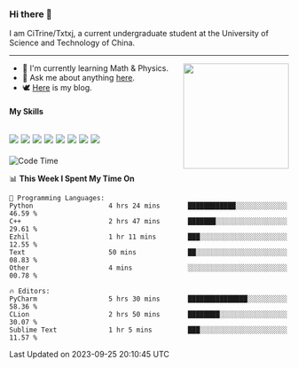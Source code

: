 ### Hi there 👋

I am CiTrine/Txtxj, a current undergraduate student at the University of Science and Technology of China.

---

<img align="right" height="190" src="http://github-profile-summary-cards.vercel.app/api/cards/stats?username=txtxj&theme=vue">

- 🌱 I'm currently learning Math & Physics.
- 💬 Ask me about anything [here](https://github.com/txtxj/txtxj/issues).
- 🕊️ [Here](https://txtxj.top) is my blog.

#### My Skills

![](https://img.shields.io/badge/C%23-239120?logo=csharp&logoColor=fff)
![](https://img.shields.io/badge/Unity-000000?logo=unity&logoColor=fff)
![](https://img.shields.io/badge/Python-3e74a2?logo=python&logoColor=fff)
![](https://img.shields.io/badge/C++-65318e?logo=cplusplus&logoColor=fff)
![](https://img.shields.io/badge/C-5654a2?logo=c&logoColor=fff)
![](https://img.shields.io/badge/Blender-f5792a?logo=blender&logoColor=fff)
![](https://img.shields.io/badge/MS%20SQL-cc2927?logo=microsoftsqlserver&logoColor=fff)
![](https://img.shields.io/badge/My%20SQL-4479a1?logo=mysql&logoColor=fff)
---

<!--START_SECTION:waka-->
![Code Time](http://img.shields.io/badge/Code%20Time-1%2C411%20hrs%206%20mins-blue)

📊 **This Week I Spent My Time On** 

```text
💬 Programming Languages: 
Python                   4 hrs 24 mins       ████████████░░░░░░░░░░░░░   46.59 % 
C++                      2 hrs 47 mins       ███████░░░░░░░░░░░░░░░░░░   29.61 % 
Ezhil                    1 hr 11 mins        ███░░░░░░░░░░░░░░░░░░░░░░   12.55 % 
Text                     50 mins             ██░░░░░░░░░░░░░░░░░░░░░░░   08.83 % 
Other                    4 mins              ░░░░░░░░░░░░░░░░░░░░░░░░░   00.78 % 

🔥 Editors: 
PyCharm                  5 hrs 30 mins       ███████████████░░░░░░░░░░   58.36 % 
CLion                    2 hrs 50 mins       ████████░░░░░░░░░░░░░░░░░   30.07 % 
Sublime Text             1 hr 5 mins         ███░░░░░░░░░░░░░░░░░░░░░░   11.57 % 
```


 Last Updated on 2023-09-25 20:10:45 UTC
<!--END_SECTION:waka-->

